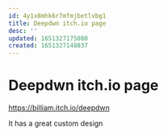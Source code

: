 ```yaml
---
id: 4y1x8mhk6r7mfmjbetlvbg1
title: Deepdwn itch.io page
desc: ''
updated: 1651327175080
created: 1651327148837
---
```


# Deepdwn itch.io page

https://billiam.itch.io/deepdwn

It has a great custom design
